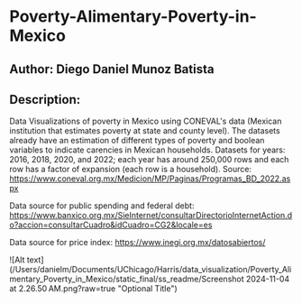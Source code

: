 # Poverty-Alimentary-Poverty-in-Mexico

## Author: Diego Daniel Munoz Batista

## Description:

Data Visualizations of poverty in Mexico using CONEVAL's data (Mexican institution that estimates poverty at state and county level). The datasets already have an estimation of different types of poverty and boolean variables to indicate carencies in Mexican households. Datasets for years: 2016, 2018, 2020, and 2022; each year has around 250,000 rows and each row has a factor of expansion (each row is a household). Source: https://www.coneval.org.mx/Medicion/MP/Paginas/Programas_BD_2022.aspx

Data source for public spending and federal debt: https://www.banxico.org.mx/SieInternet/consultarDirectorioInternetAction.do?accion=consultarCuadro&idCuadro=CG2&locale=es

Data source for price index: https://www.inegi.org.mx/datosabiertos/

![Alt text](/Users/danielm/Documents/UChicago/Harris/data_visualization/Poverty_Alimentary_Poverty_in_Mexico/static_final/ss_readme/Screenshot 2024-11-04 at 2.26.50 AM.png?raw=true "Optional Title")
